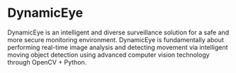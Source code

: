 # DynamicEye
 DynamicEye is an intelligent and diverse surveillance solution for a safe and more secure monitoring environment. DynamicEye is fundamentally about performing real-time image analysis and detecting movement via intelligent moving object detection using advanced computer vision technology through OpenCV + Python.
